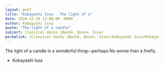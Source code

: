 ```yaml
---
layout: post
title: "Kobayashi Issa - The light of a"
date: 2024-12-28 12:00:00 -0000
author: Kobayashi Issa
quote: "The light of a candle"
subject: Classical Haiku (Bashō, Buson, Issa)
permalink: /Classical Haiku (Bashō, Buson, Issa)/Kobayashi Issa/Kobayashi Issa - The light of a
---
```


The light of a candle
Is a wonderful thing—perhaps
No worse than a firefly.

- Kobayashi Issa
